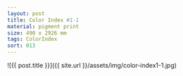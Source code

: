 ```yaml
---
layout: post
title: Color Index #1-1
material: pigment print
size: 490 x 2926 mm
tags: ColorIndex
sort: 013
---
```


![{{ post.title }}]({{ site.url }}/assets/img/color-index1-1.jpg)
